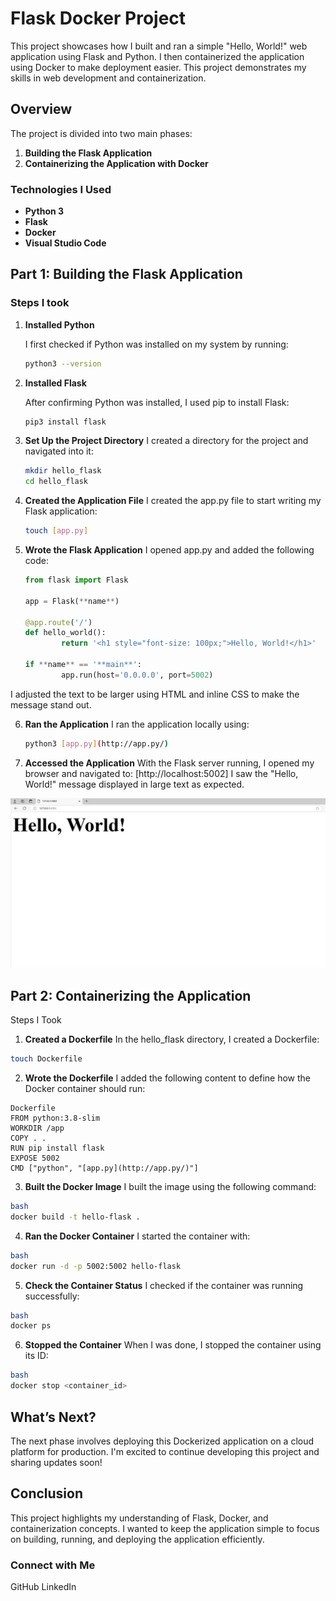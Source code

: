 # Flask Docker Project

This project showcases how I built and ran a simple "Hello, World!" web application using Flask and Python. I then containerized the application using Docker to make deployment easier. This project demonstrates my skills in web development and containerization.

## Overview

The project is divided into two main phases:

1. **Building the Flask Application**
2. **Containerizing the Application with Docker**

### Technologies I Used

- **Python 3**
- **Flask**
- **Docker**
- **Visual Studio Code**

## Part 1: Building the Flask Application

### Steps I took

1. **Installed Python**
    
   I first checked if Python was installed on my system by running:
    
    ```bash
    python3 --version
    
    ```
    
2. **Installed Flask**
    
    After confirming Python was installed, I used pip to install Flask:
    
    ```bash
    pip3 install flask
    
    ```
    
3. **Set Up the Project Directory**
I created a directory for the project and navigated into it:
    
    ```bash
    mkdir hello_flask
    cd hello_flask
    ```
    
4. **Created the Application File**
I created the app.py file to start writing my Flask application:
    
    ```bash
    touch [app.py]
    ```
    
5. **Wrote the Flask Application**
I opened app.py and added the following code:
    
    ```python
    from flask import Flask
    
    app = Flask(**name**)
    
    @app.route('/')
    def hello_world():
    		return '<h1 style="font-size: 100px;">Hello, World!</h1>'
    		
    if **name** == '**main**':
    		app.run(host='0.0.0.0', port=5002)
    
    ```
I adjusted the text to be larger using HTML and inline CSS to make the message stand out.

6. **Ran the Application**
I ran the application locally using:
    
    ```bash
    python3 [app.py](http://app.py/)
    ```
    
7. **Accessed the Application**
With the Flask server running, I opened my browser and navigated to:
[http://localhost:5002]
I saw the "Hello, World!" message displayed in large text as expected.


![Hello-world-picture](my-first-web-application.PNG.png)



## Part 2: Containerizing the Application

Steps I Took
1. **Created a Dockerfile**
In the hello_flask directory, I created a Dockerfile:

```bash
touch Dockerfile
```

2. **Wrote the Dockerfile**
I added the following content to define how the Docker container should run:

```docker
Dockerfile
FROM python:3.8-slim
WORKDIR /app
COPY . .
RUN pip install flask
EXPOSE 5002
CMD ["python", "[app.py](http://app.py/)"]
```

3. **Built the Docker Image**
I built the image using the following command:

```bash
bash
docker build -t hello-flask .
```

4. **Ran the Docker Container**
I started the container with:

```bash
bash
docker run -d -p 5002:5002 hello-flask
```

5. **Check the Container Status**
I checked if the container was running successfully:

```bash
bash
docker ps
```

6. **Stopped the Container**
When I was done, I stopped the container using its ID:

```bash
bash
docker stop <container_id>
```

## What’s Next?
The next phase involves deploying this Dockerized application on a cloud platform for production. I'm excited to continue developing this project and sharing updates soon!

## Conclusion
This project highlights my understanding of Flask, Docker, and containerization concepts. I wanted to keep the application simple to focus on building, running, and deploying the application efficiently.

### Connect with Me
GitHub      LinkedIn

